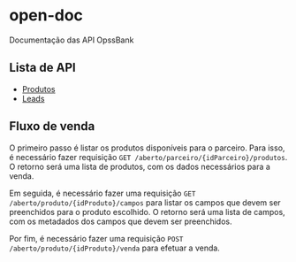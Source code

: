 # open-doc
Documentação das API OpssBank

## Lista de API

- [Produtos](produto/README.md)
- [Leads](lead/README.md)


## Fluxo de venda

O primeiro passo é listar os produtos disponíveis para o parceiro. Para isso, é necessário fazer requisição `GET /aberto/parceiro/{idParceiro}/produtos`. O retorno será uma lista de produtos, com os dados necessários para a venda.

Em seguida, é necessário fazer uma requisição `GET /aberto/produto/{idProduto}/campos` para listar os campos que devem ser preenchidos para o produto escolhido. O retorno será uma lista de campos, com os metadados dos campos que devem ser preenchidos.

Por fim, é necessário fazer uma requisição `POST /aberto/produto/{idProduto}/venda` para efetuar a venda. 